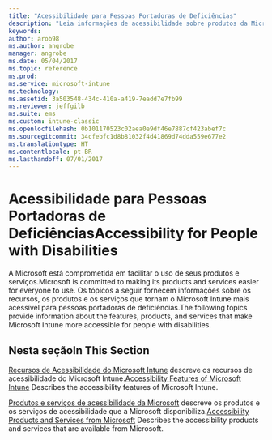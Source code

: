 ```yaml
---
title: "Acessibilidade para Pessoas Portadoras de Deficiências"
description: "Leia informações de acessibilidade sobre produtos da Microsoft."
keywords: 
author: arob98
ms.author: angrobe
manager: angrobe
ms.date: 05/04/2017
ms.topic: reference
ms.prod: 
ms.service: microsoft-intune
ms.technology: 
ms.assetid: 3a503548-434c-410a-a419-7eadd7e7fb99
ms.reviewer: jeffgilb
ms.suite: ems
ms.custom: intune-classic
ms.openlocfilehash: 0b101170523c02aea0e9df46e7887cf423abef7c
ms.sourcegitcommit: 34cfebfc1d8b81032f4d41869d74dda559e677e2
ms.translationtype: HT
ms.contentlocale: pt-BR
ms.lasthandoff: 07/01/2017
---
```

# <span data-ttu-id="dd7f0-103">Acessibilidade para Pessoas Portadoras de Deficiências</span><span class="sxs-lookup"><span data-stu-id="dd7f0-103">Accessibility for People with Disabilities</span></span>
<a id="accessibility-for-people-with-disabilities" class="xliff"></a>
<span data-ttu-id="dd7f0-104">A Microsoft está comprometida em facilitar o uso de seus produtos e serviços.</span><span class="sxs-lookup"><span data-stu-id="dd7f0-104">Microsoft is committed to making its products and services easier for everyone to use.</span></span> <span data-ttu-id="dd7f0-105">Os tópicos a seguir fornecem informações sobre os recursos, os produtos e os serviços que tornam o Microsoft Intune mais acessível para pessoas portadoras de deficiências.</span><span class="sxs-lookup"><span data-stu-id="dd7f0-105">The following topics provide information about the features, products, and services that make Microsoft Intune more accessible for people with disabilities.</span></span>

## <span data-ttu-id="dd7f0-106">Nesta seção</span><span class="sxs-lookup"><span data-stu-id="dd7f0-106">In This Section</span></span>
<a id="in-this-section" class="xliff"></a>
<span data-ttu-id="dd7f0-107">[Recursos de Acessibilidade do Microsoft Intune](accessibility-features-of-microsoft-intune.md) descreve os recursos de acessibilidade do Microsoft Intune.</span><span class="sxs-lookup"><span data-stu-id="dd7f0-107">[Accessibility Features of Microsoft Intune](accessibility-features-of-microsoft-intune.md) Describes the accessibility features of Microsoft Intune.</span></span>

<span data-ttu-id="dd7f0-108">[Produtos e serviços de acessibilidade da Microsoft](accessibility-products-and-services-from-microsoft.md) descreve os produtos e os serviços de acessibilidade que a Microsoft disponibiliza.</span><span class="sxs-lookup"><span data-stu-id="dd7f0-108">[Accessibility Products and Services from Microsoft](accessibility-products-and-services-from-microsoft.md) Describes the accessibility products and services that are available from Microsoft.</span></span>
